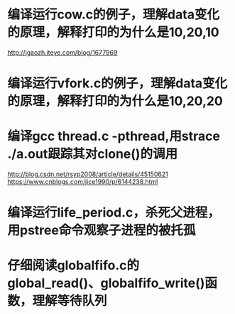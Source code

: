 # 编译运行cow.c的例子，理解data变化的原理，解释打印的为什么是10,20,10
  http://igaozh.iteye.com/blog/1677969
# 编译运行vfork.c的例子，理解data变化的原理，解释打印的为什么是10,20,20
# 编译gcc thread.c -pthread,用strace ./a.out跟踪其对clone()的调用
  http://blog.csdn.net/rsyp2008/article/details/45150621
  https://www.cnblogs.com/jice1990/p/6144238.html
# 编译运行life_period.c，杀死父进程，用pstree命令观察子进程的被托孤
# 仔细阅读globalfifo.c的global_read()、globalfifo_write()函数，理解等待队列

